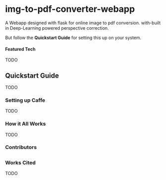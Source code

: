 # img-to-pdf-converter-webapp
A Webapp designed with flask for online image to pdf conversion. with-built in Deep-Learning powered perspective correction. 


But follow the **Quickstart Guide** for setting this up on your system. 

#### Featured Tech
TODO



## Quickstart Guide
TODO 

### Setting up Caffe
TODO




### How it All Works 
TODO

### Contributors


##


### Works Cited 
TODO